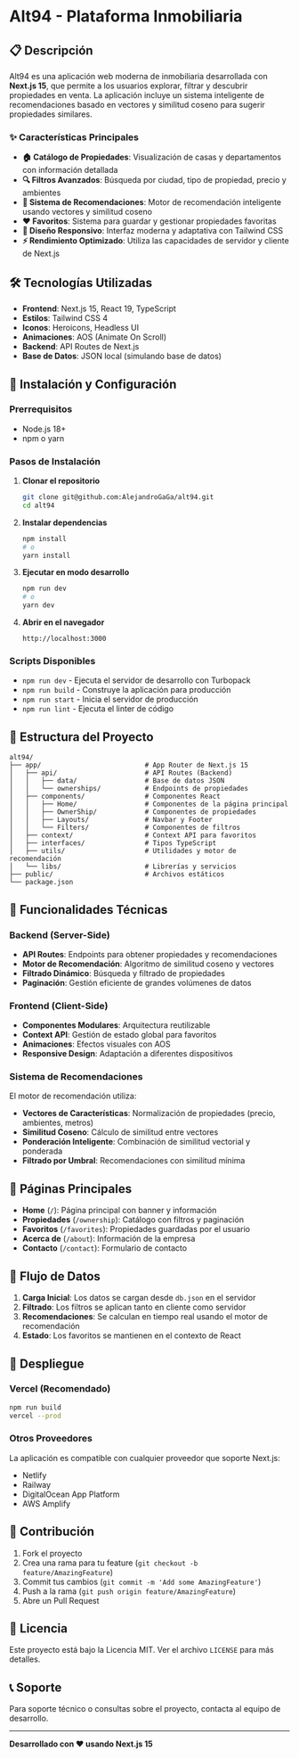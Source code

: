 # Alt94 - Plataforma Inmobiliaria

## 📋 Descripción

Alt94 es una aplicación web moderna de inmobiliaria desarrollada con **Next.js 15**, que permite a los usuarios explorar, filtrar y descubrir propiedades en venta. La aplicación incluye un sistema inteligente de recomendaciones basado en vectores y similitud coseno para sugerir propiedades similares.

### ✨ Características Principales

- **🏠 Catálogo de Propiedades**: Visualización de casas y departamentos con información detallada
- **🔍 Filtros Avanzados**: Búsqueda por ciudad, tipo de propiedad, precio y ambientes
- **🤖 Sistema de Recomendaciones**: Motor de recomendación inteligente usando vectores y similitud coseno
- **❤️ Favoritos**: Sistema para guardar y gestionar propiedades favoritas
- **📱 Diseño Responsivo**: Interfaz moderna y adaptativa con Tailwind CSS
- **⚡ Rendimiento Optimizado**: Utiliza las capacidades de servidor y cliente de Next.js

## 🛠️ Tecnologías Utilizadas

- **Frontend**: Next.js 15, React 19, TypeScript
- **Estilos**: Tailwind CSS 4
- **Iconos**: Heroicons, Headless UI
- **Animaciones**: AOS (Animate On Scroll)
- **Backend**: API Routes de Next.js
- **Base de Datos**: JSON local (simulando base de datos)

## 🚀 Instalación y Configuración

### Prerrequisitos

- Node.js 18+ 
- npm o yarn

### Pasos de Instalación

1. **Clonar el repositorio**
   ```bash
   git clone git@github.com:AlejandroGaGa/alt94.git
   cd alt94
   ```

2. **Instalar dependencias**
   ```bash
   npm install
   # o
   yarn install
   ```

3. **Ejecutar en modo desarrollo**
   ```bash
   npm run dev
   # o
   yarn dev
   ```

4. **Abrir en el navegador**
   ```
   http://localhost:3000
   ```

### Scripts Disponibles

- `npm run dev` - Ejecuta el servidor de desarrollo con Turbopack
- `npm run build` - Construye la aplicación para producción
- `npm run start` - Inicia el servidor de producción
- `npm run lint` - Ejecuta el linter de código

## 📁 Estructura del Proyecto

```
alt94/
├── app/                          # App Router de Next.js 15
│   ├── api/                      # API Routes (Backend)
│   │   ├── data/                 # Base de datos JSON
│   │   └── ownerships/           # Endpoints de propiedades
│   ├── components/               # Componentes React
│   │   ├── Home/                 # Componentes de la página principal
│   │   ├── OwnerShip/            # Componentes de propiedades
│   │   ├── Layouts/              # Navbar y Footer
│   │   └── Filters/              # Componentes de filtros
│   ├── context/                  # Context API para favoritos
│   ├── interfaces/               # Tipos TypeScript
│   ├── utils/                    # Utilidades y motor de recomendación
│   └── libs/                     # Librerías y servicios
├── public/                       # Archivos estáticos
└── package.json
```

## 🔧 Funcionalidades Técnicas

### Backend (Server-Side)
- **API Routes**: Endpoints para obtener propiedades y recomendaciones
- **Motor de Recomendación**: Algoritmo de similitud coseno y vectores
- **Filtrado Dinámico**: Búsqueda y filtrado de propiedades
- **Paginación**: Gestión eficiente de grandes volúmenes de datos

### Frontend (Client-Side)
- **Componentes Modulares**: Arquitectura reutilizable
- **Context API**: Gestión de estado global para favoritos
- **Animaciones**: Efectos visuales con AOS
- **Responsive Design**: Adaptación a diferentes dispositivos

### Sistema de Recomendaciones
El motor de recomendación utiliza:
- **Vectores de Características**: Normalización de propiedades (precio, ambientes, metros)
- **Similitud Coseno**: Cálculo de similitud entre vectores
- **Ponderación Inteligente**: Combinación de similitud vectorial y ponderada
- **Filtrado por Umbral**: Recomendaciones con similitud mínima

## 🎯 Páginas Principales

- **Home** (`/`): Página principal con banner y información
- **Propiedades** (`/ownership`): Catálogo con filtros y paginación
- **Favoritos** (`/favorites`): Propiedades guardadas por el usuario
- **Acerca de** (`/about`): Información de la empresa
- **Contacto** (`/contact`): Formulario de contacto

## 🔄 Flujo de Datos

1. **Carga Inicial**: Los datos se cargan desde `db.json` en el servidor
2. **Filtrado**: Los filtros se aplican tanto en cliente como servidor
3. **Recomendaciones**: Se calculan en tiempo real usando el motor de recomendación
4. **Estado**: Los favoritos se mantienen en el contexto de React

## 🚀 Despliegue

### Vercel (Recomendado)
```bash
npm run build
vercel --prod
```

### Otros Proveedores
La aplicación es compatible con cualquier proveedor que soporte Next.js:
- Netlify
- Railway
- DigitalOcean App Platform
- AWS Amplify

## 🤝 Contribución

1. Fork el proyecto
2. Crea una rama para tu feature (`git checkout -b feature/AmazingFeature`)
3. Commit tus cambios (`git commit -m 'Add some AmazingFeature'`)
4. Push a la rama (`git push origin feature/AmazingFeature`)
5. Abre un Pull Request

## 📝 Licencia

Este proyecto está bajo la Licencia MIT. Ver el archivo `LICENSE` para más detalles.

## 📞 Soporte

Para soporte técnico o consultas sobre el proyecto, contacta al equipo de desarrollo.

---

**Desarrollado con ❤️ usando Next.js 15**
